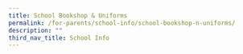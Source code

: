 ```yaml
---
title: School Bookshop & Uniforms
permalink: /for-parents/school-info/school-bookshop-n-uniforms/
description: ""
third_nav_title: School Info
---
```

